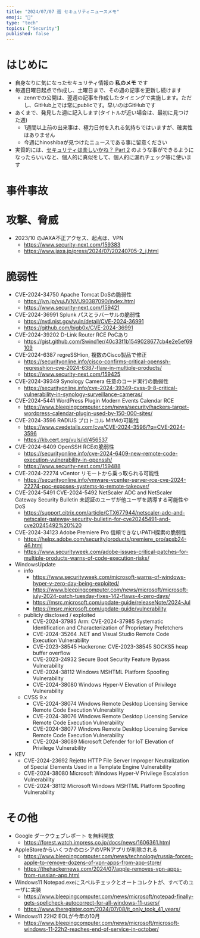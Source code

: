 ```yaml
---
title: "2024/07/07 週 セキュリティニュースメモ"
emoji: "🎋"
type: "tech"
topics: ["Security"]
published: false
---
```


# はじめに
* 自身なりに気になったセキュリティ情報の **私のメモ** です
* 毎週日曜日起点で作成し、土曜日まで、その週の記事を更新し続けます
    * zennでの公開は、翌週の記事を作成したタイミングで実施します。ただし、GitHub上では常にpublicです。早いのはGitHubです
* あくまで、発見した週に記入します(タイトルが近い場合は、最初に見つけた週)
    * 1週間以上前の出来事は、極力日付を入れる気持ちではいますが、確実性はありません
    * 今週にhinoshibaが見つけたニュースである事に留意ください
* 実質的には、[セキュリティは楽しいかね？ Part 2](https://negi.hatenablog.com/) のような事ができるようになったらいいなと、個人的に真似をして、個人的に漏れチェック等に使います

# 事件事故

# 攻撃、脅威

* 2023/10 のJAXA不正アクセス、起点は、VPN
    * https://www.security-next.com/159383
    * https://www.jaxa.jp/press/2024/07/20240705-2_j.html

# 脆弱性
* CVE-2024-34750 Apache Tomcat DoSの脆弱性
    * https://jvn.jp/vu/JVNVU90387090/index.html
    * https://www.security-next.com/159421
* CVE-2024-36991 Splunk パスとラバーサルの脆弱性
    * https://nvd.nist.gov/vuln/detail/CVE-2024-36991
    * https://github.com/bigb0x/CVE-2024-36991
* CVE-2024-39202 D-Link Router RCE PoCあり
    * https://gist.github.com/Swind1er/40c33f1b1549028677cb4e2e5ef69109
* CVE-2024-6387 regreSSHion, 複数のCisco製品で修正
    * https://securityonline.info/cisco-confirms-critical-openssh-regresshion-cve-2024-6387-flaw-in-multiple-products/
    * https://www.security-next.com/159425
* CVE-2024-39349 Synology Camera 任意のコード実行の脆弱性
    * https://securityonline.info/cve-2024-39349-cvss-9-8-critical-vulnerability-in-synology-surveillance-cameras/
* CVE-2024-5441 WordPress Plugin Modern Events Calendar RCE
    * https://www.bleepingcomputer.com/news/security/hackers-target-wordpress-calendar-plugin-used-by-150-000-sites/
* CVE-2024-3596 RADIUS プロトコル MitMの可能性
    * https://www.cvedetails.com/cve/CVE-2024-3596/?q=CVE-2024-3596
    * https://kb.cert.org/vuls/id/456537
* CVE-2024-6409 OpenSSH RCEの脆弱性
    * https://securityonline.info/cve-2024-6409-new-remote-code-execution-vulnerability-in-openssh/
    * https://www.security-next.com/159488
* CVE-2024-22274 vCentor リモートから乗っ取られる可能性
    * https://securityonline.info/vmware-vcenter-server-rce-cve-2024-22274-poc-exposes-systems-to-remote-takeover/
* CVE-2024-5491 CVE-2024-5492 NetScaler ADC and NetScaler Gateway Security Bulletin 未認証のユーザが他ユーザを誘導する可能性やDoS
    * https://support.citrix.com/article/CTX677944/netscaler-adc-and-netscaler-gateway-security-bulletin-for-cve20245491-and-cve20245492%20%20
* CVE-2024-34123 Adobe Premiere Pro  信頼できないPATH探索の脆弱性
    * https://helpx.adobe.com/security/products/premiere_pro/apsb24-46.html
    * https://www.securityweek.com/adobe-issues-critical-patches-for-multiple-products-warns-of-code-execution-risks/
* WindowsUpdate
    * info
        * https://www.securityweek.com/microsoft-warns-of-windows-hyper-v-zero-day-being-exploited/
        * https://www.bleepingcomputer.com/news/microsoft/microsoft-july-2024-patch-tuesday-fixes-142-flaws-4-zero-days/
        * https://msrc.microsoft.com/update-guide/releaseNote/2024-Jul
        * https://msrc.microsoft.com/update-guide/vulnerability
    * publicly disclosed / exploited
        * CVE-2024-37985 Arm: CVE-2024-37985 Systematic Identification and Characterization of Proprietary Prefetchers
        * CVE-2024-35264 .NET and Visual Studio Remote Code Execution Vulnerability
        * CVE-2023-38545 Hackerone: CVE-2023-38545 SOCKS5 heap buffer overflow
        * CVE-2023-24932 Secure Boot Security Feature Bypass Vulnerability
        * CVE-2024-38112 Windows MSHTML Platform Spoofing Vulnerability
        * CVE-2024-38080 Windows Hyper-V Elevation of Privilege Vulnerability
    * CVSS 9.x
        * CVE-2024-38074 Windows Remote Desktop Licensing Service Remote Code Execution Vulnerability
        * CVE-2024-38076 Windows Remote Desktop Licensing Service Remote Code Execution Vulnerability
        * CVE-2024-38077 Windows Remote Desktop Licensing Service Remote Code Execution Vulnerability
        * CVE-2024-38089 Microsoft Defender for IoT Elevation of Privilege Vulnerability
* KEV
    * CVE-2024-23692 Rejetto HTTP File Server Improper Neutralization of Special Elements Used in a Template Engine Vulnerability
    * CVE-2024-38080 Microsoft Windows Hyper-V Privilege Escalation Vulnerability
    * CVE-2024-38112 Microsoft Windows MSHTML Platform Spoofing Vulnerability

# その他
* Google ダークウェブレポート を無料開放
    * https://forest.watch.impress.co.jp/docs/news/1606361.html
* AppleStoreからいくつかのロシアのVPNアプリが削除される
    * https://www.bleepingcomputer.com/news/technology/russia-forces-apple-to-remove-dozens-of-vpn-apps-from-app-store/
    * https://thehackernews.com/2024/07/apple-removes-vpn-apps-from-russian-app.html
* Windows11 Notepad.exeにスペルチェックとオートコレクトが、すべてのユーザに実装
    * https://www.bleepingcomputer.com/news/microsoft/notepad-finally-gets-spellcheck-autocorrect-for-all-windows-11-users/
    * https://www.theregister.com/2024/07/08/it_only_took_41_years/
* Windows11 22H2 EOLが今年の10月
    * https://www.bleepingcomputer.com/news/microsoft/microsoft-windows-11-22h2-reaches-end-of-service-in-october/
